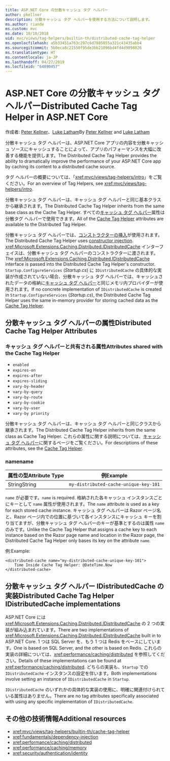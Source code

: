 ```yaml
---
title: ASP.NET Core の分散キャッシュ タグ ヘルパー
author: pkellner
description: 分散キャッシュ タグ ヘルパーを使用する方法について説明します。
ms.author: riande
ms.custom: mvc
ms.date: 10/10/2018
uid: mvc/views/tag-helpers/builtin-th/distributed-cache-tag-helper
ms.openlocfilehash: a5b33451a763c297c6d7885855a321c43435abb4
ms.sourcegitcommit: 5b0eca8c21550f95de3bb21096bd4fd4d9098026
ms.translationtype: HT
ms.contentlocale: ja-JP
ms.lasthandoff: 04/27/2019
ms.locfileid: "64890457"
---
```

# <a name="distributed-cache-tag-helper-in-aspnet-core"></a><span data-ttu-id="20c53-103">ASP.NET Core の分散キャッシュ タグ ヘルパー</span><span class="sxs-lookup"><span data-stu-id="20c53-103">Distributed Cache Tag Helper in ASP.NET Core</span></span>

<span data-ttu-id="20c53-104">作成者: [Peter Kellner](http://peterkellner.net)、[Luke Latham](https://github.com/guardrex)</span><span class="sxs-lookup"><span data-stu-id="20c53-104">By [Peter Kellner](http://peterkellner.net) and [Luke Latham](https://github.com/guardrex)</span></span>

<span data-ttu-id="20c53-105">分散キャッシュ タグ ヘルパーは、ASP.NET Core アプリの内容を分散キャッシュ ソースにキャッシュすることによって、アプリのパフォーマンスを大幅に改善する機能を提供します。</span><span class="sxs-lookup"><span data-stu-id="20c53-105">The Distributed Cache Tag Helper provides the ability to dramatically improve the performance of your ASP.NET Core app by caching its content to a distributed cache source.</span></span>

<span data-ttu-id="20c53-106">タグ ヘルパーの概要については、「<xref:mvc/views/tag-helpers/intro>」をご覧ください。</span><span class="sxs-lookup"><span data-stu-id="20c53-106">For an overview of Tag Helpers, see <xref:mvc/views/tag-helpers/intro>.</span></span>

<span data-ttu-id="20c53-107">分散キャッシュ タグ ヘルパーは、キャッシュ タグ ヘルパーと同じ基本クラスから継承されます。</span><span class="sxs-lookup"><span data-stu-id="20c53-107">The Distributed Cache Tag Helper inherits from the same base class as the Cache Tag Helper.</span></span> <span data-ttu-id="20c53-108">すべての[キャッシュ タグ ヘルパー](xref:mvc/views/tag-helpers/builtin-th/cache-tag-helper)属性は分散タグ ヘルパーで使用できます。</span><span class="sxs-lookup"><span data-stu-id="20c53-108">All of the [Cache Tag Helper](xref:mvc/views/tag-helpers/builtin-th/cache-tag-helper) attributes are available to the Distributed Tag Helper.</span></span>

<span data-ttu-id="20c53-109">分散キャッシュ タグ ヘルパーでは、[コンストラクターの挿入](xref:fundamentals/dependency-injection#constructor-injection-behavior)が使用されます。</span><span class="sxs-lookup"><span data-stu-id="20c53-109">The Distributed Cache Tag Helper uses [constructor injection](xref:fundamentals/dependency-injection#constructor-injection-behavior).</span></span> <span data-ttu-id="20c53-110"><xref:Microsoft.Extensions.Caching.Distributed.IDistributedCache> インターフェイスは、分散キャッシュ タグ ヘルパーのコンストラクターに渡されます。</span><span class="sxs-lookup"><span data-stu-id="20c53-110">The <xref:Microsoft.Extensions.Caching.Distributed.IDistributedCache> interface is passed into the Distributed Cache Tag Helper's constructor.</span></span> <span data-ttu-id="20c53-111">`Startup.ConfigureServices` (*Startup.cs*) に `IDistributedCache` の具体的な実装が作成されていない場合、分散キャッシュ タグ ヘルパーでは、キャッシュされたデータの格納に[キャッシュ タグ ヘルパー](xref:mvc/views/tag-helpers/builtin-th/cache-tag-helper)と同じメモリ内プロバイダーが使用されます。</span><span class="sxs-lookup"><span data-stu-id="20c53-111">If no concrete implementation of `IDistributedCache` is created in `Startup.ConfigureServices` (*Startup.cs*), the Distributed Cache Tag Helper uses the same in-memory provider for storing cached data as the [Cache Tag Helper](xref:mvc/views/tag-helpers/builtin-th/cache-tag-helper).</span></span>

## <a name="distributed-cache-tag-helper-attributes"></a><span data-ttu-id="20c53-112">分散キャッシュ タグ ヘルパーの属性</span><span class="sxs-lookup"><span data-stu-id="20c53-112">Distributed Cache Tag Helper Attributes</span></span>

### <a name="attributes-shared-with-the-cache-tag-helper"></a><span data-ttu-id="20c53-113">キャッシュ タグ ヘルパーと共有される属性</span><span class="sxs-lookup"><span data-stu-id="20c53-113">Attributes shared with the Cache Tag Helper</span></span>

* `enabled`
* `expires-on`
* `expires-after`
* `expires-sliding`
* `vary-by-header`
* `vary-by-query`
* `vary-by-route`
* `vary-by-cookie`
* `vary-by-user`
* `vary-by priority`

<span data-ttu-id="20c53-114">分散キャッシュ タグ ヘルパーは、キャッシュ タグ ヘルパーと同じクラスから継承されます。</span><span class="sxs-lookup"><span data-stu-id="20c53-114">The Distributed Cache Tag Helper inherits from the same class as Cache Tag Helper.</span></span> <span data-ttu-id="20c53-115">これらの属性に関する説明については、[キャッシュ タグ ヘルパー](xref:mvc/views/tag-helpers/builtin-th/cache-tag-helper)に関するページをご覧ください。</span><span class="sxs-lookup"><span data-stu-id="20c53-115">For descriptions of these attributes, see the [Cache Tag Helper](xref:mvc/views/tag-helpers/builtin-th/cache-tag-helper).</span></span>

### <a name="name"></a><span data-ttu-id="20c53-116">name</span><span class="sxs-lookup"><span data-stu-id="20c53-116">name</span></span>

| <span data-ttu-id="20c53-117">属性の型</span><span class="sxs-lookup"><span data-stu-id="20c53-117">Attribute Type</span></span> | <span data-ttu-id="20c53-118">例</span><span class="sxs-lookup"><span data-stu-id="20c53-118">Example</span></span>                               |
| -------------- | ------------------------------------- |
| <span data-ttu-id="20c53-119">String</span><span class="sxs-lookup"><span data-stu-id="20c53-119">String</span></span>         | `my-distributed-cache-unique-key-101` |

<span data-ttu-id="20c53-120">`name` が必要です。</span><span class="sxs-lookup"><span data-stu-id="20c53-120">`name` is required.</span></span> <span data-ttu-id="20c53-121">格納された各キャッシュ インスタンスごとにキーとして `name` 属性が使用されます。</span><span class="sxs-lookup"><span data-stu-id="20c53-121">The `name` attribute is used as a key for each stored cache instance.</span></span> <span data-ttu-id="20c53-122">キャッシュ タグ ヘルパーは Razor ページ名と、Razor ページ内での位置に基づいて各インスタンスにキャッシュ キーを割り当てますが、分散キャッシュ タグ ヘルパーのキーが基準とするのは属性 `name` のみです。</span><span class="sxs-lookup"><span data-stu-id="20c53-122">Unlike the Cache Tag Helper that assigns a cache key to each instance based on the Razor page name and location in the Razor page, the Distributed Cache Tag Helper only bases its key on the attribute `name`.</span></span>

<span data-ttu-id="20c53-123">例:</span><span class="sxs-lookup"><span data-stu-id="20c53-123">Example:</span></span>

```cshtml
<distributed-cache name="my-distributed-cache-unique-key-101">
    Time Inside Cache Tag Helper: @DateTime.Now
</distributed-cache>
```

## <a name="distributed-cache-tag-helper-idistributedcache-implementations"></a><span data-ttu-id="20c53-124">分散キャッシュ タグ ヘルパー IDistributedCache の実装</span><span class="sxs-lookup"><span data-stu-id="20c53-124">Distributed Cache Tag Helper IDistributedCache implementations</span></span>

<span data-ttu-id="20c53-125">ASP.NET Core には <xref:Microsoft.Extensions.Caching.Distributed.IDistributedCache> の 2 つの実装が組み込まれています。</span><span class="sxs-lookup"><span data-stu-id="20c53-125">There are two implementations of <xref:Microsoft.Extensions.Caching.Distributed.IDistributedCache> built in to ASP.NET Core.</span></span> <span data-ttu-id="20c53-126">1 つは SQL Server を、もう 1 つは Redis をベースにしています。</span><span class="sxs-lookup"><span data-stu-id="20c53-126">One is based on SQL Server, and the other is based on Redis.</span></span> <span data-ttu-id="20c53-127">これらの実装の詳細については、<xref:performance/caching/distributed> を参照してください。</span><span class="sxs-lookup"><span data-stu-id="20c53-127">Details of these implementations can be found at <xref:performance/caching/distributed>.</span></span> <span data-ttu-id="20c53-128">どちらの実装も、`Startup` での `IDistributedCache` インスタンスの設定を伴います。</span><span class="sxs-lookup"><span data-stu-id="20c53-128">Both implementations involve setting an instance of `IDistributedCache` in `Startup`.</span></span>

<span data-ttu-id="20c53-129">`IDistributedCache` のいずれかの具体的な実装の使用に、明確に関連付けられている属性はありません。</span><span class="sxs-lookup"><span data-stu-id="20c53-129">There are no tag attributes specifically associated with using any specific implementation of `IDistributedCache`.</span></span>

## <a name="additional-resources"></a><span data-ttu-id="20c53-130">その他の技術情報</span><span class="sxs-lookup"><span data-stu-id="20c53-130">Additional resources</span></span>

* <xref:mvc/views/tag-helpers/builtin-th/cache-tag-helper>
* <xref:fundamentals/dependency-injection>
* <xref:performance/caching/distributed>
* <xref:performance/caching/memory>
* <xref:security/authentication/identity>
